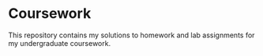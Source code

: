 # Coursework
This repository contains my solutions to homework and lab assignments for my undergraduate coursework. 
